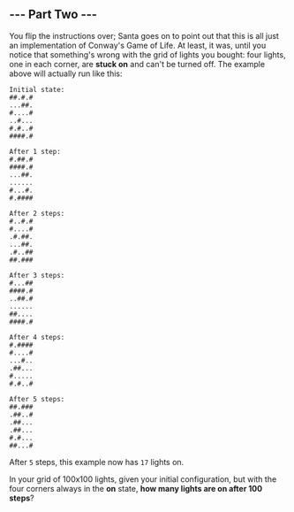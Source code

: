 ## --- Part Two ---

You flip the instructions over; Santa goes on to point out that this is all just an implementation of Conway's Game of Life.  At least, it was, until you notice that something's wrong with the grid of lights you bought: four lights, one in each corner, are **stuck on** and can't be turned off.  The example above will actually run like this:

    Initial state:
    ##.#.#
    ...##.
    #....#
    ..#...
    #.#..#
    ####.#
    
    After 1 step:
    #.##.#
    ####.#
    ...##.
    ......
    #...#.
    #.####
    
    After 2 steps:
    #..#.#
    #....#
    .#.##.
    ...##.
    .#..##
    ##.###
    
    After 3 steps:
    #...##
    ####.#
    ..##.#
    ......
    ##....
    ####.#
    
    After 4 steps:
    #.####
    #....#
    ...#..
    .##...
    #.....
    #.#..#
    
    After 5 steps:
    ##.###
    .##..#
    .##...
    .##...
    #.#...
    ##...#

After ``5`` steps, this example now has ``17`` lights on.

In your grid of 100x100 lights, given your initial configuration, but with the four corners always in the **on** state, **how many lights are on after 100 steps**?

